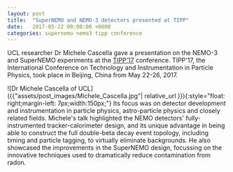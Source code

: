 ```yaml
---
layout: post
title:  "SuperNEMO and NEMO-3 detectors presented at TIPP"
date:   2017-05-22 00:00:00 +0000
categories: supernemo nemo3 tipp conference
---
```


UCL researcher Dr Michele Cascella gave a presentation on the NEMO-3 and SuperNEMO experiments at the [TIPP'17](http://tipp2017.ihep.ac.cn) conference. TIPP'17, the International Conference on Technology and Instrumentation in Particle Physics, took place in Beijing, China from May 22-26, 2017. 

![Dr Michele Cascella of UCL]({{"assets/post_images/Michele_Cascella.jpg"| relative_url }}){:style="float: right;margin-left: 7px;width:150px;"} Its focus was on detector development and instrumentation in particle physics, astro-particle physics and closely related fields. Michele's talk highlighted the NEMO detectors' fully-instrumented tracker-calorimeter design, and its unique advantage in being able to construct the full double-beta decay event topology, including timing and particle tagging, to virtually eliminate backgrounds. He also showcased the improvements in the SuperNEMO design, focussing on the innovative techniques used to dramatically reduce contamination from radon.

